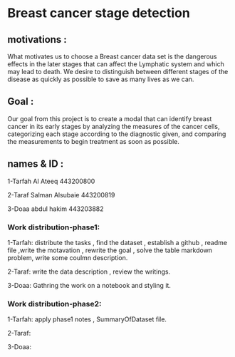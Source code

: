 # Breast cancer stage detection
## motivations :
What motivates us to choose a Breast cancer data set is the dangerous effects in the later stages that can affect the Lymphatic system and which may lead to death. We desire to distinguish between different stages of the disease as quickly as possible to save as many lives as we can.
## Goal :
Our goal from this project is to create a modal that can identify breast cancer in its early stages by analyzing the measures of the cancer cells, categorizing each stage according to the diagnostic given, and comparing the measurements to begin treatment as soon as possible.

## names & ID : 
1-Tarfah Al Ateeq 443200800

2-Taraf Salman Alsubaie 443200819

3-Doaa abdul hakim  443203882
### Work distribution-phase1:
1-Tarfah: distribute the tasks , find the dataset , establish a github , readme file ,write the motavation , rewrite the goal , solve the table markdown problem, write some coulmn description.

2-Taraf: write the data description , review the writings.

3-Doaa: Gathring the work on a notebook and styling it.

### Work distribution-phase2:
1-Tarfah: apply phase1 notes , SummaryOfDataset file.

2-Taraf: 

3-Doaa: 
